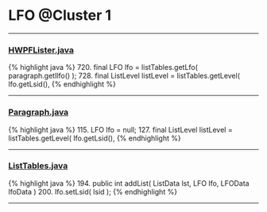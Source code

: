 # LFO @Cluster 1

***

### [HWPFLister.java](https://searchcode.com/codesearch/view/97384386/)
{% highlight java %}
720. final LFO lfo = listTables.getLfo( paragraph.getIlfo() );
728.     final ListLevel listLevel = listTables.getLevel( lfo.getLsid(),
{% endhighlight %}

***

### [Paragraph.java](https://searchcode.com/codesearch/view/97384407/)
{% highlight java %}
115. LFO lfo = null;
127.     final ListLevel listLevel = listTables.getLevel( lfo.getLsid(),
{% endhighlight %}

***

### [ListTables.java](https://searchcode.com/codesearch/view/97384153/)
{% highlight java %}
194. public int addList( ListData lst, LFO lfo, LFOData lfoData )
200.         lfo.setLsid( lsid );
{% endhighlight %}

***

